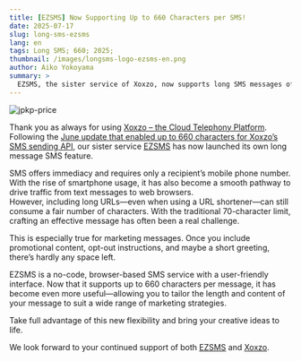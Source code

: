 ```yaml
---
title: [EZSMS] Now Supporting Up to 660 Characters per SMS!
date: 2025-07-17
slug: long-sms-ezsms
lang: en
tags: Long SMS; 660; 2025;
thumbnail: /images/longsms-logo-ezsms-en.png
author: Aiko Yokoyama
summary: >
  EZSMS, the sister service of Xoxzo, now supports long SMS messages of up to 660 characters—just like Xoxzo! Get your message across without breaking the bank with low-cost SMS, an efficient alternative to physical direct mail. Make the most of the expanded messaging options.
---
```


![jpkp-price](/images/longsms-banner-en.png)

Thank you as always for using [Xoxzo – the Cloud Telephony Platform](https://www.xoxzo.com/).  
Following the [June update that enabled up to 660 characters for Xoxzo’s SMS sending API](https://blog.xoxzo.com/en/2025/06/03/long-sms/), our sister service [EZSMS](https://www.ezsms.biz/) has now launched its own long message SMS feature.

SMS offers immediacy and requires only a recipient’s mobile phone number. With the rise of smartphone usage, it has also become a smooth pathway to drive traffic from text messages to web browsers.  
However, including long URLs—even when using a URL shortener—can still consume a fair number of characters. With the traditional 70-character limit, crafting an effective message has often been a real challenge.

This is especially true for marketing messages. Once you include promotional content, opt-out instructions, and maybe a short greeting, there’s hardly any space left.

EZSMS is a no-code, browser-based SMS service with a user-friendly interface. Now that it supports up to 660 characters per message, it has become even more useful—allowing you to tailor the length and content of your message to suit a wide range of marketing strategies.

Take full advantage of this new flexibility and bring your creative ideas to life.

We look forward to your continued support of both [EZSMS](https://www.ezsms.biz/) and [Xoxzo](https://www.xoxzo.com/ja/).
